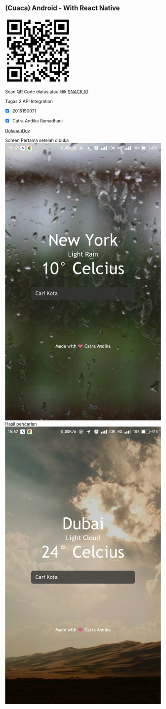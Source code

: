 ## (Cuaca) Android - With React Native

![ScanHere](https://github.com/ctrndk/Cuaca/blob/master/scan.png)


Scan QR Code diatas atau klik [SNACK.IO](https://snack.expo.io/@ctrndk/cuaca)

Tugas 2 API Integration
- [x] 2015150071
- [x] Catra Andika Ramadhani


[DolananDev](http://dolanandev.com)


Screen Pertama setelah dibuka
![SS1](https://github.com/ctrndk/Cuaca/blob/master/Screenshot_2018-12-20-15-37-48-135_host.exp.exponent.png)
Hasil pencarian
![SS2](https://github.com/ctrndk/Cuaca/blob/master/Screenshot_2018-12-20-15-57-09-497_host.exp.exponent.png)
